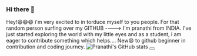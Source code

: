 ### Hi there 👋
Hey!😄😄😄 i'm very excited to in torduce myself to you people.
For that random person surfing over my GITHUB ----> I'm pranathi from INDIA. I've just started exploring the world with my little eyes and as a student, i am eager to contribute something which helps....
New😄 to github
beginner in contribution and coding journey. 
![Pranathi's GitHub stats](https://github-readme-stats.vercel.app/api?username=pranathi000&theme=dark&show_icons=true)
<button data-toggle-theme="dark,light" data-act-class="ACTIVECLASS"></button>
